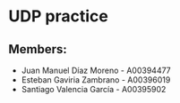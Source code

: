 # UDP practice

## **Members:**

- Juan Manuel Díaz Moreno - A00394477
- Esteban Gaviria Zambrano - A00396019
- Santiago Valencia García - A00395902
